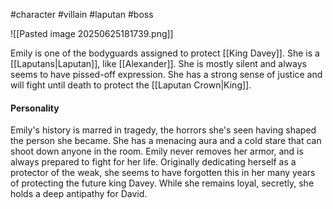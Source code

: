 #character #villain #laputan #boss

![[Pasted image 20250625181739.png]]

Emily is one of the bodyguards assigned to protect [[King Davey]]. She is a [[Laputans|Laputan]], like [[Alexander]]. She is mostly silent and always seems to have pissed-off expression. She has a strong sense of justice and will fight until death to protect the [[Laputan Crown|King]].

#### Personality
Emily's history is marred in tragedy, the horrors she's seen having shaped the person she became. She has a menacing aura and a cold stare that can shoot down anyone in the room. Emily never removes her armor, and is always prepared to fight for her life. Originally dedicating herself as a protector of the weak, she seems to have forgotten this in her many years of protecting the future king Davey. While she remains loyal, secretly, she holds a deep antipathy for David. 